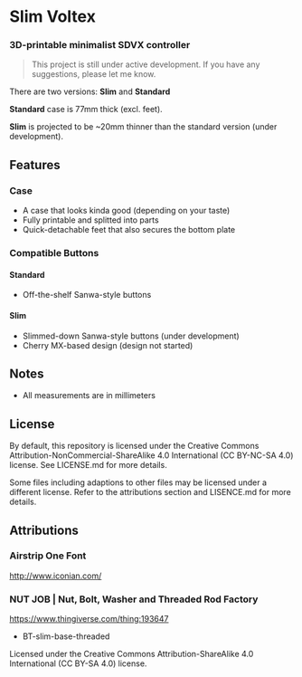 # Slim Voltex 

### 3D-printable minimalist SDVX controller

> This project is still under active development. If you have any suggestions, please let me know.

There are two versions: **Slim** and **Standard**

**Standard** case is 77mm thick (excl. feet).

**Slim** is projected to be ~20mm thinner than the standard version (under development).

## Features
### Case
* A case that looks kinda good (depending on your taste)
* Fully printable and splitted into parts
* Quick-detachable feet that also secures the bottom plate
### Compatible Buttons
#### Standard
* Off-the-shelf Sanwa-style buttons 

#### Slim
* Slimmed-down Sanwa-style buttons (under development)
* Cherry MX-based design (design not started)

## Notes
* All measurements are in millimeters

## License
By default, this repository is licensed under the Creative Commons Attribution-NonCommercial-ShareAlike 4.0 International (CC BY-NC-SA 4.0) license. See LICENSE.md for more details.

Some files including adaptions to other files may be licensed under a different license. Refer to the attributions section and LISENCE.md for more details.

## Attributions
### Airstrip One Font
http://www.iconian.com/

### NUT JOB | Nut, Bolt, Washer and Threaded Rod Factory 
https://www.thingiverse.com/thing:193647
* BT-slim-base-threaded

Licensed under the Creative Commons Attribution-ShareAlike 4.0 International (CC BY-SA 4.0) license. 
